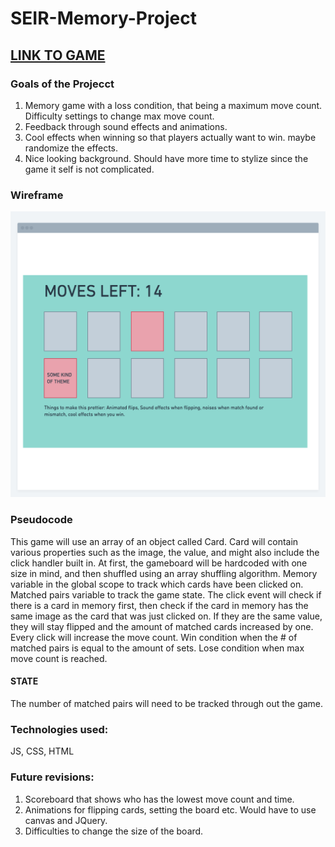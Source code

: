 # SEIR-Memory-Project
## [LINK TO GAME](https://sapalombo21.github.io/SEIR-Memory-Project/)

### Goals of the Projecct
1. Memory game with a loss condition, that being a maximum move count. Difficulty settings to change max move count.
2. Feedback through sound effects and animations.
3. Cool effects when winning so that players actually want to win. maybe randomize the effects.
4. Nice looking background. Should have more time to stylize since the game it self is not complicated.
### Wireframe
![image](https://github.com/sapalombo21/SEIR-Memory-Project/blob/main/wireframe.png)
### Pseudocode
This game will use an array of an object called Card. Card will contain various properties such as the image, the value, and might also include the click handler built in. At first, the gameboard will be hardcoded with one size in mind, and then shuffled using an array shuffling algorithm. Memory variable in the global scope to track which cards have been clicked on. Matched pairs variable to track the game state. The click event will check if there is a card in memory first, then check if the card in memory has the same image as the card that was just clicked on. If they are the same value, they will stay flipped and the amount of matched cards increased by one. Every click will increase the move count. Win condition when the # of matched pairs is equal to the amount of sets. Lose condition when max move count is reached.
#### STATE
The number of matched pairs will need to be tracked through out the game.
### Technologies used:
JS, CSS, HTML
### Future revisions:
1. Scoreboard that shows who has the lowest move count and time.
2. Animations for flipping cards, setting the board etc. Would have to use canvas and JQuery.
3. Difficulties to change the size of the board.
